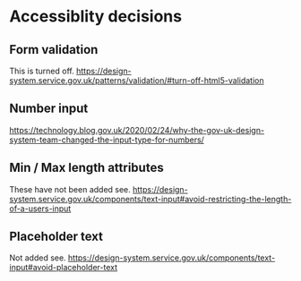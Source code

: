 # Accessiblity decisions

## Form validation

This is turned off. https://design-system.service.gov.uk/patterns/validation/#turn-off-html5-validation

## Number input

https://technology.blog.gov.uk/2020/02/24/why-the-gov-uk-design-system-team-changed-the-input-type-for-numbers/

## Min / Max length attributes

These have not been added see. https://design-system.service.gov.uk/components/text-input#avoid-restricting-the-length-of-a-users-input

## Placeholder text

Not added see. https://design-system.service.gov.uk/components/text-input#avoid-placeholder-text
